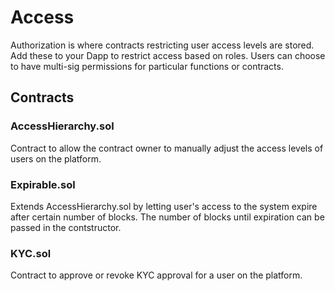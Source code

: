 # Access
Authorization is where contracts restricting user access levels are stored. Add these to your Dapp to restrict access based on roles. Users can choose to have multi-sig permissions for particular functions or contracts.

## Contracts

### AccessHierarchy.sol
Contract to allow the contract owner to manually adjust the access levels of users on the platform.

### Expirable.sol
Extends AccessHierarchy.sol by letting user's access to the system expire after certain number of blocks. The number of blocks until expiration can be passed in the contstructor.

### KYC.sol
Contract to approve or revoke KYC approval for a user on the platform.

